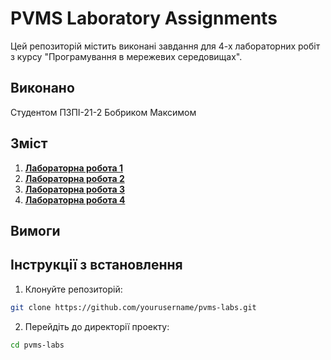 # PVMS Laboratory Assignments

Цей репозиторій містить виконані завдання для 4-х лабораторних робіт з курсу "Програмування в мережевих середовищах".

## Виконано

Студентом ПЗПІ-21-2 Бобриком Максимом

## Зміст

1. [**Лабораторна робота 1**](https://github.com/booobryyyk/pvms_labs/tree/main/lb1)
2. [**Лабораторна робота 2**](https://github.com/booobryyyk/pvms_labs/tree/main/lb2)
3. [**Лабораторна робота 3**](https://github.com/booobryyyk/pvms_labs/tree/main/lb3)
4. [**Лабораторна робота 4**](https://github.com/booobryyyk/pvms_labs/tree/main/lb4)

## Вимоги


## Інструкції з встановлення

1. Клонуйте репозиторій:
  ```bash
  git clone https://github.com/yourusername/pvms-labs.git
  ```
2. Перейдіть до директорії проекту:
  ```bash
  cd pvms-labs
  ```
